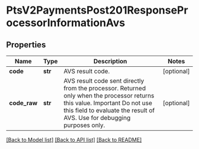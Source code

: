 # PtsV2PaymentsPost201ResponseProcessorInformationAvs

## Properties
Name | Type | Description | Notes
------------ | ------------- | ------------- | -------------
**code** | **str** | AVS result code.  | [optional] 
**code_raw** | **str** | AVS result code sent directly from the processor. Returned only when the processor returns this value. Important Do not use this field to evaluate the result of AVS. Use for debugging purposes only.  | [optional] 

[[Back to Model list]](../README.md#documentation-for-models) [[Back to API list]](../README.md#documentation-for-api-endpoints) [[Back to README]](../README.md)


